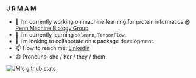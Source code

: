 ### J R M A M

- 🔭 I’m currently working on machine learning for protein informatics @ [Penn Machine Biology Group](https://delafuentelab.seas.upenn.edu).
- 🌱 I’m currently learning ```sklearn```, ```TensorFlow```.
- 👯 I’m looking to collaborate on ```R``` package development.
- 📫 How to reach me: [LinkedIn](https://www.linkedin.com/in/jmaasch)
- 😄 Pronouns: she / her / they / them

![JM's github stats](https://github-readme-stats.vercel.app/api?username=jmaasch&hide=contribs,prs,issues&count_private=true&theme=synthwave)
